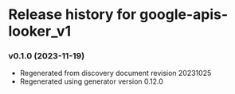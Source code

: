 # Release history for google-apis-looker_v1

### v0.1.0 (2023-11-19)

* Regenerated from discovery document revision 20231025
* Regenerated using generator version 0.12.0

